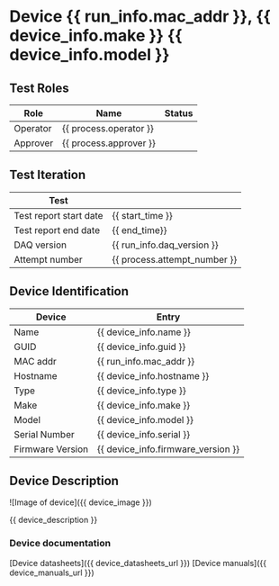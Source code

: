 # Device {{ run_info.mac_addr }}, {{ device_info.make }} {{ device_info.model }}

## Test Roles

|  Role  |      Name              | Status |
|--------|------------------------|--------|
|Operator| {{ process.operator }} |        |
|Approver| {{ process.approver }} |        |

## Test Iteration

| Test             |                        |
|------------------|------------------------|
| Test report start date | {{ start_time }} |
| Test report end date   | {{ end_time}}    | 
| DAQ version      | {{ run_info.daq_version }} |
| Attempt number   | {{ process.attempt_number }} |

## Device Identification

| Device            | Entry              |
|-------------------|--------------------|
| Name              | {{ device_info.name }} |
| GUID              | {{ device_info.guid }} |
| MAC addr          | {{ run_info.mac_addr }} |
| Hostname          | {{ device_info.hostname }} |
| Type              | {{ device_info.type }} |
| Make              | {{ device_info.make }} |
| Model             | {{ device_info.model }} |
| Serial Number     | {{ device_info.serial }} |
| Firmware Version  | {{ device_info.firmware_version }} |

## Device Description

![Image of device]({{ device_image }})

{{ device_description }}


### Device documentation

[Device datasheets]({{ device_datasheets_url }})
[Device manuals]({{ device_manuals_url }})

